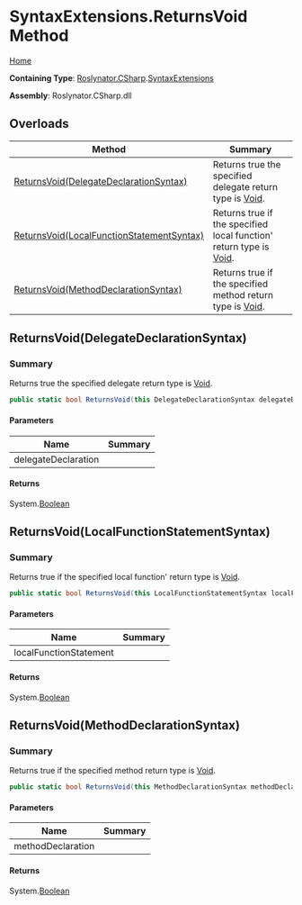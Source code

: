 # SyntaxExtensions\.ReturnsVoid Method

[Home](../../../../README.md)

**Containing Type**: [Roslynator.CSharp](../../README.md)\.[SyntaxExtensions](../README.md)

**Assembly**: Roslynator\.CSharp\.dll

## Overloads

| Method | Summary |
| ------ | ------- |
| [ReturnsVoid(DelegateDeclarationSyntax)](#Roslynator_CSharp_SyntaxExtensions_ReturnsVoid_Microsoft_CodeAnalysis_CSharp_Syntax_DelegateDeclarationSyntax_) | Returns true the specified delegate return type is [Void](https://docs.microsoft.com/en-us/dotnet/api/system.void)\. |
| [ReturnsVoid(LocalFunctionStatementSyntax)](#Roslynator_CSharp_SyntaxExtensions_ReturnsVoid_Microsoft_CodeAnalysis_CSharp_Syntax_LocalFunctionStatementSyntax_) | Returns true if the specified local function' return type is [Void](https://docs.microsoft.com/en-us/dotnet/api/system.void)\. |
| [ReturnsVoid(MethodDeclarationSyntax)](#Roslynator_CSharp_SyntaxExtensions_ReturnsVoid_Microsoft_CodeAnalysis_CSharp_Syntax_MethodDeclarationSyntax_) | Returns true if the specified method return type is [Void](https://docs.microsoft.com/en-us/dotnet/api/system.void)\. |

## ReturnsVoid\(DelegateDeclarationSyntax\)<a name="Roslynator_CSharp_SyntaxExtensions_ReturnsVoid_Microsoft_CodeAnalysis_CSharp_Syntax_DelegateDeclarationSyntax_"></a>

### Summary

Returns true the specified delegate return type is [Void](https://docs.microsoft.com/en-us/dotnet/api/system.void)\.

```csharp
public static bool ReturnsVoid(this DelegateDeclarationSyntax delegateDeclaration)
```

#### Parameters

| Name | Summary |
| ---- | ------- |
| delegateDeclaration | |

#### Returns

System\.[Boolean](https://docs.microsoft.com/en-us/dotnet/api/system.boolean)

## ReturnsVoid\(LocalFunctionStatementSyntax\)<a name="Roslynator_CSharp_SyntaxExtensions_ReturnsVoid_Microsoft_CodeAnalysis_CSharp_Syntax_LocalFunctionStatementSyntax_"></a>

### Summary

Returns true if the specified local function' return type is [Void](https://docs.microsoft.com/en-us/dotnet/api/system.void)\.

```csharp
public static bool ReturnsVoid(this LocalFunctionStatementSyntax localFunctionStatement)
```

#### Parameters

| Name | Summary |
| ---- | ------- |
| localFunctionStatement | |

#### Returns

System\.[Boolean](https://docs.microsoft.com/en-us/dotnet/api/system.boolean)

## ReturnsVoid\(MethodDeclarationSyntax\)<a name="Roslynator_CSharp_SyntaxExtensions_ReturnsVoid_Microsoft_CodeAnalysis_CSharp_Syntax_MethodDeclarationSyntax_"></a>

### Summary

Returns true if the specified method return type is [Void](https://docs.microsoft.com/en-us/dotnet/api/system.void)\.

```csharp
public static bool ReturnsVoid(this MethodDeclarationSyntax methodDeclaration)
```

#### Parameters

| Name | Summary |
| ---- | ------- |
| methodDeclaration | |

#### Returns

System\.[Boolean](https://docs.microsoft.com/en-us/dotnet/api/system.boolean)


